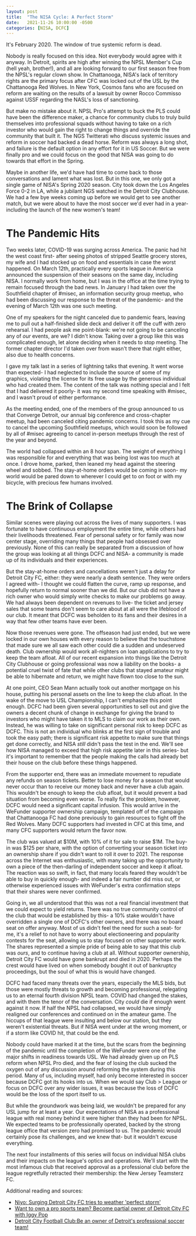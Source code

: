 ```yaml
---
layout: post
title:  "The NISA Cycle: A Perfect Storm"
date:   2021-11-26 10:00:00 -0500
categories: [NISA, DCFC]
---
```


It's February 2020. 
The window of true systemic reform is dead.

Nobody is really focused on this idea. 
Not everybody would agree with it anyway. 
In Detroit, spirits are high after winning the NPSL Member's Cup (hell yeah, brother!), and all are looking forward to our first season free from the NPSL's regular clown show.
In Chattanooga, NISA's lack of territory rights are the primary focus after CFC was locked out of the USL by the Chattanooga Red Wolves.
In New York, Cosmos fans who are focused on reform are waiting on the results of a lawsuit by owner Rocco Commisso against USSF regarding the NASL's loss of sanctioning.

But make no mistake about it. 
NPSL Pro's attempt to buck the PLS could have been the difference maker, a chance for community clubs to truly build themselves into professional squads without having to take on a rich investor who would gain the right to change things and override the community that built it.
The NGS Twitterati who discuss systemic issues and reform in soccer had backed a dead horse.
Reform was always a long shot, and failure is the default option in any effort for it in US Soccer.
But we were finally pro and we could focus on the good that NISA was going to do towards that effort in the Spring.

Maybe in another life, we'd have had time to come back to those conversations and lament what was lost.
But in this one, we only got a single game of NISA's Spring 2020 season. 
City took down the Los Angeles Force 0-2 in LA, while a jubilant NGS watched in the Detroit City Clubhouse.
We had a few bye weeks coming up before we would get to see another match, but we were about to have the most soccer we'd ever had in a year- including the launch of the new women's team!

# The Pandemic Hits

Two weeks later, COVID-19 was surging across America.
The panic had hit the west coast first- after seeing photos of stripped Seattle grocery stores, my wife and I had stocked up on food and essentials in case the worst happened.
On March 12th, practically every sports league in America announced the suspension of their seasons on the same day, including NISA.
I normally work from home, but I was in the office at the time trying to remain focused through the bad news.
In January I had taken over the Southfield chapter of #misec, an information security group meetup, who had been discussing our response to the threat of the pandemic- and the evening of March 12th was one such meeting.

One of my speakers for the night canceled due to pandemic fears, leaving me to pull out a half-finished slide deck and deliver it off the cuff with zero rehearsal.
I had people ask me point-blank: we're not going to be canceling any of _our_ events, are we?
I didn't know.
Taking over a group like this was complicated enough, let alone deciding when it needs to stop meeting.
The former chapter director I'd taken over from wasn't there that night either, also due to health concerns.

I gave my talk last in a series of lightning talks that evening.
It went worse than expected- I had neglected to include the source of some of my graphics, violating the license for its free usage by the generous individual who had created them.
The content of the talk was nothing special and I felt that I had delivered it poorly- it was my second time speaking with #misec, and I wasn't proud of either performance.

As the meeting ended, one of the members of the group announced to us that Converge Detroit, our annual big conference and cross-chapter meetup, had been canceled citing pandemic concerns.
I took this as my cue to cancel the upcoming Southfield meetups, which would soon be followed by all of #misec agreeing to cancel in-person meetups through the rest of the year and beyond.

The world had collapsed within an 8 hour span.
The weight of everything I was responsible for and everything that was being lost was too much at once.
I drove home, parked, then leaned my head against the steering wheel and sobbed.
The stay-at-home orders would be coming in soon- my world would be pared down to wherever I could get to on foot or with my bicycle, with precious few humans involved.


# The Brink of Collapse

Similar scenes were playing out across the lives of many supporters.
I was fortunate to have continuous employment the entire time, while others had their livelihoods threatened.
Fear of personal safety or for family was now center stage, overriding many things that people had obsessed over previously.
None of this can really be separated from a discussion of how the group was looking at all things DCFC and NISA- a community is made up of its individuals and their experiences.

But the stay-at-home orders and cancellations weren't just a delay for Detroit City FC, either: they were nearly a death sentence.
They were orders I agreed with- I thought we could flatten the curve, ramp up response, and hopefully return to normal sooner than we did.
But our club did not have a rich owner who would simply write checks to make our problems go away.
We had always been dependent on revenues to live- the ticket and jersey sales that some teams don't seem to care about at all were the lifeblood of our club.
It meant that DCFC was beholden to its fans and their desires in a way that few other teams have ever been.

Now those revenues were gone.
The offseason had just ended, but we were locked in our own houses with every reason to believe that the touchstone that made sure we all saw each other could die a sudden and undeserved death.
Club ownership would work all-nighters on loan applications to try to keep the team afloat.
All of our recent expansion into things like the Detroit City Clubhouse or going professional was now a liability on the books- a potential cruel twist of fate that while other clubs that stayed amateur might be able to hibernate and return, we might have flown too close to the sun.

At one point, CEO Sean Mann actually took out another mortgage on his house, putting his personal assets on the line to keep the club afloat.
In the wake of the move to USL Championship, I can't emphasize this point enough.
DCFC had been given several opportunities to sell out and give the owners a decent chunk of change in exchange for giving the brand to investors who might have taken it to MLS to claim our work as their own.
Instead, he was willing to take on significant personal risk to keep DCFC as DCFC.
This is not an individual who blinks at the first sign of trouble and took the easy path; there is significant risk appetite to make sure that things get done correctly, and NISA _still_ didn't pass the test in the end.
We'll see how NISA managed to exceed that high risk appetite later in this series- but it's important to remember that the people making the calls had already bet their house on the club before these things happened.

From the supporter end, there was an immediate movement to repudiate any refunds on season tickets.
Better to lose money for a season that would never occur than to receive our money back and never have a club again.
This wouldn't be enough to keep the club afloat, but it would prevent a bad situation from becoming even worse.
To really fix the problem, however, DCFC would need a significant capital infusion.
This would arrive in the WeFunder supporter ownership campaign, templated off of the campaign that Chattanooga FC had done previously to gain resources to fight off the Red Wolves.
Many DCFC supporters had invested in CFC at this time, and many CFC supporters would return the favor now.

The club was valued at $10M, with 10% of it for sale to raise $1M.
The buy-in was $125 per share, with the option of converting your season ticket into an ownership share if you didn't want to roll it over to 2021.
The response across the Internet was enthusiastic, with many taking up the opportunity to own a piece of the then-darling of independent soccer and keep it afloat.
The reaction was so swift, in fact, that many locals feared they wouldn't be able to buy in quickly enough- and indeed a fair number did miss out, or otherwise experienced issues with WeFunder's extra confirmation steps that their shares were never confirmed.

Going in, we all understood that this was not a real financial investment that we could expect to yield returns.
There was no true community control of the club that would be established by this- a 10% stake wouldn't have overridden a single one of DCFC's other owners, and there was no board seat on offer anyway.
Most of us didn't feel the need for such a seat- for me, it's a relief to not have to worry about electioneering and popularity contests for the seat, allowing us to stay focused on other supporter work.
The shares represented a simple pride of being able to say that this club was _ours_, and to continue having a club at all.
Without supporter ownership, Detroit City FC would have gone bankrupt and died in 2020.
Perhaps the crest would have lived on when somebody bought it out of bankruptcy proceedings, but the soul of what this is would have changed.

DCFC had faced many threats over the years, especially the MLS bids, but those were mostly threats to growth and becoming professional, relegating us to an eternal fourth division NPSL team.
COVID had changed the stakes, and with them the tenor of the conversation.
City _could_ die if enough went against it now.
If half the NPSL had collapsed, we would have simply realigned our conferences and continued on in the amateur game.
The hiccups of that league were insulting and below our station, but they weren't existential threats.
But if NISA went under at the wrong moment, or if a storm like COVID hit, that could be the end.

Nobody could have marked it at the time, but the scars from the beginning of the pandemic until the completion of the WeFunder were one of the major shifts in readiness towards USL.
We had already given up on PLS reform when NPSL Pro died, and the fear of losing the club sucked the oxygen out of any discussion around reforming the system during this period.
Many of us, including myself, had only become interested in soccer because DCFC got its hooks into us.
When we would say Club > League or focus on DCFC over any wider issues, it was because the loss of DCFC would be the loss of the sport itself to us.

But while the groundwork was being laid, we wouldn't be prepared for any USL jump for at least a year.
Our expectations of NISA as a professional league with real money behind it were higher than they had been for NPSL.
We expected teams to be professionally operated, backed by the strong league office that version zero had promised to us.
The pandemic would certainly pose its challenges, and we knew that- but it wouldn't excuse everything.

The next four installments of this series will focus on individual NISA clubs and their impacts on the league's optics and operations.
We'll start with the most infamous club that received approval as a professional club before the league regretfully retracted their membership: the New Jersey Teamsterz FC.


Additional reading and sources:
* [Niyo: Surging Detroit City FC tries to weather 'perfect storm'](https://www.detroitnews.com/story/sports/soccer/2020/03/31/surging-detroit-city-fc-tries-weather-perfect-storm/5094009002/)
* [Want to own a pro sports team? Become partial owner of Detroit City FC with Iggy Pop](https://www.mlive.com/sports/2020/07/what-to-own-a-pro-sports-team-become-partial-owner-of-detroit-city-fc-with-iggy-pop.html)
* [Detroit City Football Club:Be an owner of Detroit's professional soccer team!](https://wefunder.com/DCFC)